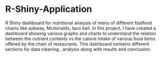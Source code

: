 # R-Shiny-Application
R Shiny dashboard for nutritional analysis of menu of different fastfood chains like subway, Mcdonalds, taco bell. In this project, I have created a dashboard showing various graphs and charts to understand the relation between the nutrient contents vs the calorie intake of various food items offered by the chain of restaurants. This dashboard contains different sections for data cleaning , analysis along with results and conclusion. 
